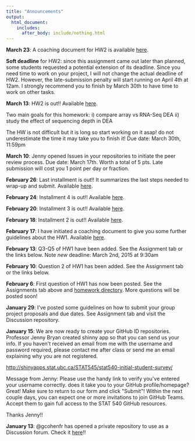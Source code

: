 ```yaml
---
title: "Announcements"
output:
  html_document:
    includes:
      after_body: include/nothing.html
---
```

**March 23**: A coaching document for HW2 is available [here](https://github.com/STAT540-UBC/STAT540-UBC.github.io/blob/master/homework/hw02/hw02_coaching.md). 

**Soft deadline** for HW2: since this assignment came out later than planned, some students requested a potential extension of its deadline. Since you need time to work on your project, I will not change the actual deadline of HW2. However, the late-submission penalty will start running on April 4th at 12am. I strongly recommend you to finish by March 30th to have time to work on other tasks.

**March 13**: HW2 is out!! Available [here](https://github.com/STAT540-UBC/STAT540-UBC.github.io/blob/master/homework/hw02/hw02_array-rna-seq-dea.md).

Two main goals for this homework:
i) compare array vs RNA-Seq DEA
ii) study the effect of sequencing depth in DEA

The HW is not difficult but it is long so start working on it asap! do not underestimate the time it may take you to finish it! Due date: March 30th, 11:59pm

**March 10**: Jenny opened Issues in your repositories to initiate the peer review process. Due date: March 17th. Worth a total of 5 pts. Late submission will cost you 1 point per day or fraction. 

**February 26**: Last installment is out!! It summarizes the last steps needed to wrap-up and submit. Available [here](https://github.com/STAT540-UBC/STAT540-UBC.github.io/blob/master/homework/hw01/hw01_coaching_installment5.md).

**February 24**: Installment 4 is out!! Available [here](https://github.com/STAT540-UBC/STAT540-UBC.github.io/blob/master/homework/hw01/hw01_coaching_installment4.md).

**February 20**: Installment 3 is out!! Available [here](https://github.com/STAT540-UBC/STAT540-UBC.github.io/blob/master/homework/hw01/hw01_coaching_installment3.md).

**February 18**: Installment 2 is out!! Available [here](https://github.com/STAT540-UBC/STAT540-UBC.github.io/blob/master/homework/hw01/hw01_coaching_installment2.md).


**February 17**: I have initiated a coaching document to give you some further guidelines about the HW1. Available [here](https://github.com/STAT540-UBC/STAT540-UBC.github.io/blob/master/homework/hw01/hw01_coaching_installment1.md).

**February 13**: Q3-Q5 of HW1 have been added. See the Assignment tab or the links below. Note *new* deadline: March 2nd, 2015 at 9:30am

**February 10**: Question 2 of HW1 has been added. See the Assignment tab or the links below.

**February 6**: First question of HW1 has now been posted. See the Assignments tab above and [homework directory](https://github.com/STAT540-UBC/STAT540-UBC.github.io/blob/master/homework/). More questions will be posted soon!

**January 29**: I've posted some guidelines on how to submit your group project proposals and due dates. See Assignment tab and visit the Discussion repository.

**January 15**: We are now ready to create your GitHub ID repositories. Professor Jenny Bryan created shinny app so that you can send us your info. If you haven't received an email from me with the username and password required, please contact me after class or send me an email explaining why you are not registered.

<http://shinyapps.stat.ubc.ca/STAT545/stat540-initial-student-survey/>

Message from Jenny: Please use the handy link to verify you've entered your username correctly. does it take you to your GitHub profile/homepage? Great! Make sure to return to our form and click "Submit"! Within the next couple days, you can expect one or more invitations to join GitHub Teams. Accept them to gain full access to the STAT 540 GitHub resources.

Thanks Jenny!!

**January 13**: @gcohenfr has opened a private repository to use as a Discussion forum. Check it [here](https://github.com/STAT540-UBC/Discussion)!! 


